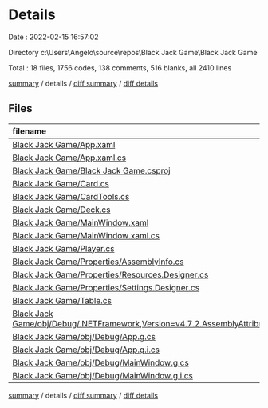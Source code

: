 # Details

Date : 2022-02-15 16:57:02

Directory c:\Users\Angelo\source\repos\Black Jack Game\Black Jack Game

Total : 18 files,  1756 codes, 138 comments, 516 blanks, all 2410 lines

[summary](results.md) / details / [diff summary](diff.md) / [diff details](diff-details.md)

## Files
| filename | language | code | comment | blank | total |
| :--- | :--- | ---: | ---: | ---: | ---: |
| [Black Jack Game/App.xaml](/Black%20Jack%20Game/App.xaml) | XML | 8 | 0 | 2 | 10 |
| [Black Jack Game/App.xaml.cs](/Black%20Jack%20Game/App.xaml.cs) | C# | 13 | 3 | 2 | 18 |
| [Black Jack Game/Black Jack Game.csproj](/Black%20Jack%20Game/Black%20Jack%20Game.csproj) | XML | 103 | 0 | 0 | 103 |
| [Black Jack Game/Card.cs](/Black%20Jack%20Game/Card.cs) | C# | 68 | 0 | 23 | 91 |
| [Black Jack Game/CardTools.cs](/Black%20Jack%20Game/CardTools.cs) | C# | 86 | 0 | 25 | 111 |
| [Black Jack Game/Deck.cs](/Black%20Jack%20Game/Deck.cs) | C# | 127 | 0 | 37 | 164 |
| [Black Jack Game/MainWindow.xaml](/Black%20Jack%20Game/MainWindow.xaml) | XML | 87 | 4 | 23 | 114 |
| [Black Jack Game/MainWindow.xaml.cs](/Black%20Jack%20Game/MainWindow.xaml.cs) | C# | 359 | 5 | 100 | 464 |
| [Black Jack Game/Player.cs](/Black%20Jack%20Game/Player.cs) | C# | 108 | 0 | 31 | 139 |
| [Black Jack Game/Properties/AssemblyInfo.cs](/Black%20Jack%20Game/Properties/AssemblyInfo.cs) | C# | 20 | 27 | 9 | 56 |
| [Black Jack Game/Properties/Resources.Designer.cs](/Black%20Jack%20Game/Properties/Resources.Designer.cs) | C# | 40 | 23 | 9 | 72 |
| [Black Jack Game/Properties/Settings.Designer.cs](/Black%20Jack%20Game/Properties/Settings.Designer.cs) | C# | 16 | 9 | 6 | 31 |
| [Black Jack Game/Table.cs](/Black%20Jack%20Game/Table.cs) | C# | 26 | 0 | 8 | 34 |
| [Black Jack Game/obj/Debug/.NETFramework,Version=v4.7.2.AssemblyAttributes.cs](/Black%20Jack%20Game/obj/Debug/.NETFramework,Version=v4.7.2.AssemblyAttributes.cs) | C# | 3 | 1 | 1 | 5 |
| [Black Jack Game/obj/Debug/App.g.cs](/Black%20Jack%20Game/obj/Debug/App.g.cs) | C# | 42 | 18 | 11 | 71 |
| [Black Jack Game/obj/Debug/App.g.i.cs](/Black%20Jack%20Game/obj/Debug/App.g.i.cs) | C# | 42 | 18 | 11 | 71 |
| [Black Jack Game/obj/Debug/MainWindow.g.cs](/Black%20Jack%20Game/obj/Debug/MainWindow.g.cs) | C# | 304 | 15 | 109 | 428 |
| [Black Jack Game/obj/Debug/MainWindow.g.i.cs](/Black%20Jack%20Game/obj/Debug/MainWindow.g.i.cs) | C# | 304 | 15 | 109 | 428 |

[summary](results.md) / details / [diff summary](diff.md) / [diff details](diff-details.md)